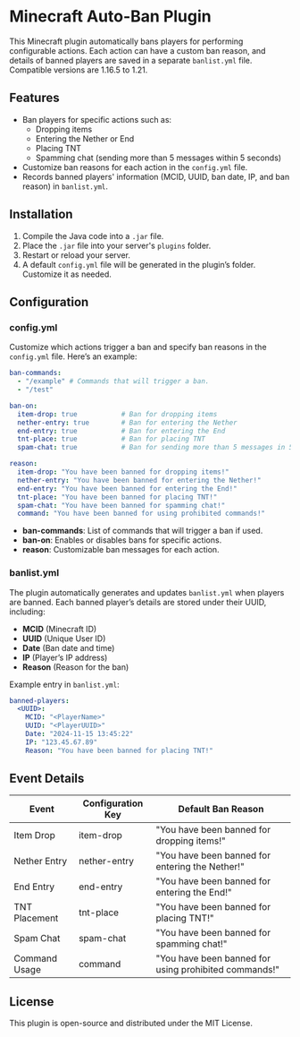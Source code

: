 # Minecraft Auto-Ban Plugin

This Minecraft plugin automatically bans players for performing configurable actions. Each action can have a custom ban reason, and details of banned players are saved in a separate `banlist.yml` file.
Compatible versions are 1.16.5 to 1.21.
## Features
- Ban players for specific actions such as:
  - Dropping items
  - Entering the Nether or End
  - Placing TNT
  - Spamming chat (sending more than 5 messages within 5 seconds)
- Customize ban reasons for each action in the `config.yml` file.
- Records banned players' information (MCID, UUID, ban date, IP, and ban reason) in `banlist.yml`.

## Installation
1. Compile the Java code into a `.jar` file.
2. Place the `.jar` file into your server's `plugins` folder.
3. Restart or reload your server.
4. A default `config.yml` file will be generated in the plugin’s folder. Customize it as needed.

## Configuration

### config.yml
Customize which actions trigger a ban and specify ban reasons in the `config.yml` file. Here’s an example:

```yaml
ban-commands:
  - "/example" # Commands that will trigger a ban.
  - "/test"

ban-on:
  item-drop: true           # Ban for dropping items
  nether-entry: true        # Ban for entering the Nether
  end-entry: true           # Ban for entering the End
  tnt-place: true           # Ban for placing TNT
  spam-chat: true           # Ban for sending more than 5 messages in 5 seconds

reason:
  item-drop: "You have been banned for dropping items!"
  nether-entry: "You have been banned for entering the Nether!"
  end-entry: "You have been banned for entering the End!"
  tnt-place: "You have been banned for placing TNT!"
  spam-chat: "You have been banned for spamming chat!"
  command: "You have been banned for using prohibited commands!"
```

- **ban-commands**: List of commands that will trigger a ban if used.
- **ban-on**: Enables or disables bans for specific actions.
- **reason**: Customizable ban messages for each action.

### banlist.yml
The plugin automatically generates and updates `banlist.yml` when players are banned. Each banned player’s details are stored under their UUID, including:
- **MCID** (Minecraft ID)
- **UUID** (Unique User ID)
- **Date** (Ban date and time)
- **IP** (Player’s IP address)
- **Reason** (Reason for the ban)

Example entry in `banlist.yml`:
```yaml
banned-players:
  <UUID>:
    MCID: "<PlayerName>"
    UUID: "<PlayerUUID>"
    Date: "2024-11-15 13:45:22"
    IP: "123.45.67.89"
    Reason: "You have been banned for placing TNT!"
```

## Event Details

| Event           | Configuration Key | Default Ban Reason                           |
|-----------------|-------------------|----------------------------------------------|
| Item Drop       | item-drop         | "You have been banned for dropping items!"   |
| Nether Entry    | nether-entry      | "You have been banned for entering the Nether!" |
| End Entry       | end-entry         | "You have been banned for entering the End!" |
| TNT Placement   | tnt-place         | "You have been banned for placing TNT!"      |
| Spam Chat       | spam-chat         | "You have been banned for spamming chat!"    |
| Command Usage   | command           | "You have been banned for using prohibited commands!" |

## License
This plugin is open-source and distributed under the MIT License. 
